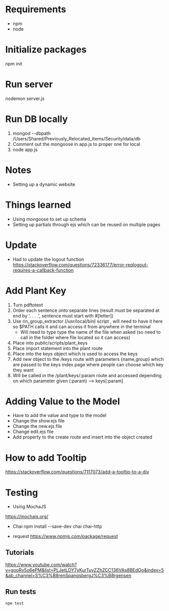 # Requirements
- npm
- node

# Initialize packages
npm init

# Run server
nodemon server.js

# Run DB locally
1) mongod --dbpath /Users/Shared/Previously_Relocated_Items/Security/data/db
2) Comment out the mongoose in app.js to proper one for local
3) node app.js

# Notes
- Setting up a dynamic website

# Things learned
- Using mongoose to set up schema
- Setting up partials through ejs which can be reused on multiple pages

# Update
- Had to update the logout function
https://stackoverflow.com/questions/72336177/error-reqlogout-requires-a-callback-function 

# Add Plant Key
1) Turn pdftotext
2) Order each sentence onto separate lines (result must be separated at end by '. . . .', sentence must start with #[letter])
3) Use rin_group_extractor (/usr/local/bin) script , will need to have it here so $PATH calls it and can access it from anywhere in the terminal
    - Will need to type type the name of the file when asked (so need to call in the folder where file located so it can access)
4) Place into public/scripts/plant_keys
5) Place import statement into the plant route
6) Place into the keys object which is used to access the keys
7) Add new object to the /keys route with parameters {name,group} which are passed to the keys index page where people can choose which key they want
8) Will be called in the /plant/keys/:param route and accessed depending on which parameter given (:param) --> keys[:param]

# Adding Value to the Model
- Have to add the value and type to the model
- Change the show.ejs file
- Change the new.ejs file
- Change edit.ejs file
- Add property to the create route and insert into the object created

# How to add Tooltip
https://stackoverflow.com/questions/7117073/add-a-tooltip-to-a-div

# Testing
- Using MochaJS

https://mochajs.org/

- Chai
npm install --save-dev chai chai-http

- request
https://www.npmjs.com/package/request 

## Tutorials
https://www.youtube.com/watch?v=gooRv5o6ePM&list=PLJetLDY7yKurTuyZZhZCC136VAs8BEdOo&index=5&ab_channel=S%C3%B8renSpangsbergJ%C3%B8rgensen 

## Run tests
```npm test```